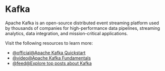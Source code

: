 # Kafka

Apache Kafka is an open-source distributed event streaming platform used by thousands of companies for high-performance data pipelines, streaming analytics, data integration, and mission-critical applications.

Visit the following resources to learn more:

- [@official@Apache Kafka Quickstart](https://kafka.apache.org/quickstart)
- [@video@Apache Kafka Fundamentals](https://www.youtube.com/watch?v=B5j3uNBH8X4)
- [@feed@Explore top posts about Kafka](https://app.daily.dev/tags/kafka?ref=roadmapsh)
